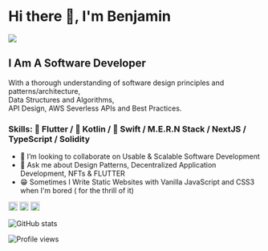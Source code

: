 # Hi there 👋, I'm Benjamin
![](https://pbs.twimg.com/profile_banners/860357608552763393/1593430830/1500x500)

## I Am A Software Developer <br>
With a thorough understanding of software design principles and patterns/architecture, <br>
Data Structures and Algorithms,<br>
API Design, AWS Severless APIs and Best Practices.
 
### Skills: 💙 Flutter / 💜 Kotlin / 🧡 Swift / M.E.R.N Stack / NextJS / TypeScript / Solidity

- 👯 I’m looking to collaborate on Usable & Scalable Software Development 
- 💬 Ask me about Design Patterns, Decentralized Application Development, NFTs & FLUTTER
- 😁 Sometimes I Write Static Websites with Vanilla JavaScript and CSS3 when I'm bored ( for the thrill of it)

[<img src='https://cdn.jsdelivr.net/npm/simple-icons@3.0.1/icons/github.svg' alt='github' height='18'>](https://github.com/proqrammer)    [<img src='https://cdn.jsdelivr.net/npm/simple-icons@3.0.1/icons/twitter.svg' alt='twitter' height='18'>](https://twitter.com/proqrammer)    [<img src='https://cdn.jsdelivr.net/npm/simple-icons@3.0.1/icons/icloud.svg' alt='website' height='18'>](https://proqrammer.tech)  

![GitHub stats](https://github-readme-stats.vercel.app/api?username=proqrammer&show_icons=true)  

![Profile views](https://gpvc.arturio.dev/proqrammer)  


